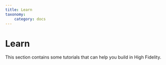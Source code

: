 ```yaml
---
title: Learn
taxonomy:
    category: docs
---
```


# Learn

This section contains some tutorials that can help you build in High Fidelity.